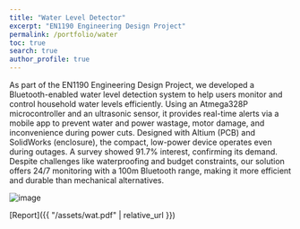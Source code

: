 ```yaml
---
title: "Water Level Detector"
excerpt: "EN1190 Engineering Design Project"
permalink: /portfolio/water
toc: true
search: true
author_profile: true
---
```

As part of the EN1190 Engineering Design Project, we developed a Bluetooth-enabled water level detection system to help users monitor and control household water levels efficiently. Using an Atmega328P microcontroller and an ultrasonic sensor, it provides real-time alerts via a mobile app to prevent water and power wastage, motor damage, and inconvenience during power cuts. Designed with Altium (PCB) and SolidWorks (enclosure), the compact, low-power device operates even during outages. A survey showed 91.7% interest, confirming its demand. Despite challenges like waterproofing and budget constraints, our solution offers 24/7 monitoring with a 100m Bluetooth range, making it more efficient and durable than mechanical alternatives.

![image](https://github.com/user-attachments/assets/f63bb5ef-5307-4d71-922a-6d5b2ae81e35)



[Report]({{ "/assets/wat.pdf" | relative_url }})



